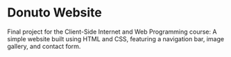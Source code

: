 # Donuto Website

Final project for the Client-Side Internet and Web Programming course: A simple website built using HTML and CSS, featuring a navigation bar, image gallery, and contact form.
